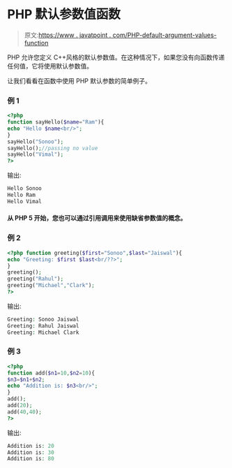 # PHP 默认参数值函数

> 原文:[https://www . javatpoint . com/PHP-default-argument-values-function](https://www.javatpoint.com/php-default-argument-values-function)

PHP 允许您定义 C++风格的默认参数值。在这种情况下，如果您没有向函数传递任何值，它将使用默认参数值。

让我们看看在函数中使用 PHP 默认参数的简单例子。

### 例 1

```php
<?php
function sayHello($name="Ram"){
echo "Hello $name<br/>";
}
sayHello("Sonoo");
sayHello();//passing no value
sayHello("Vimal");
?>

```

输出:

```php
Hello Sonoo
Hello Ram
Hello Vimal

```

#### 从 PHP 5 开始，您也可以通过引用调用来使用缺省参数值的概念。

### 例 2

```php
<?php function greeting($first="Sonoo",$last="Jaiswal"){  
echo "Greeting: $first $last<br/??>";  
}  
greeting();
greeting("Rahul");
greeting("Michael","Clark");
?>  

```

输出:

```php
Greeting: Sonoo Jaiswal
Greeting: Rahul Jaiswal
Greeting: Michael Clark

```

### 例 3

```php
<?php
function add($n1=10,$n2=10){
$n3=$n1+$n2;
echo "Addition is: $n3<br/>";
}
add();
add(20);
add(40,40);
?>

```

输出:

```php
Addition is: 20
Addition is: 30
Addition is: 80

```